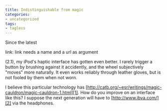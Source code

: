 ```yaml
---
title: Indistinguishable from magic
categories:
- uncategorized
tags:
- tagless
---
```


Since the latest 

link: link needs a name and a url as argument

(2.1), my iPod's haptic interface has gotten even better.  I rarely trigger a button by brushing against it accidently, and the wheel subjectively "moves" more naturally.  It even works reliably through leather gloves, but is not fooled by them when not worn.

I believe this particular technology has [http://catb.org/~esr/writings/magic-cauldron/magic-cauldron-1.html][1]. How do you improve on an interface like this?  I suppose the next generation will have to [http://www.ibva.com/][2] via the headphones.

   [1]: http://catb.org/~esr/writings/magic-cauldron/magic-cauldron-1.html
   [2]: http://www.ibva.com/
